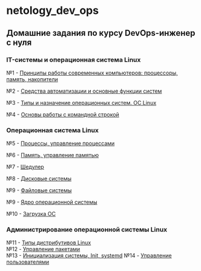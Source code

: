 # netology_dev_ops
## Домашние задания по курсу DevOps-инженер с нуля

### IT-системы и операционная система Linux

№1 - [Принципы работы современных компьютеров: процессоры, память, накопители](https://github.com/networksuperman/netology_dev_ops/blob/b94d668b1302db6086cd9f53d261e95c010686ca/SLINA-19/IT%20System%20and%20OS%20Linux/1.1.md)

№2 - [Средства автоматизации и основные функции систем](https://github.com/networksuperman/netology_dev_ops/blob/65255cd283ff600f28a784be2c4d6446ae12f224/SLINA-19/IT%20System%20and%20OS%20Linux/1.2.md)  

№3 - [Типы и назначение операционных систем. ОС Linux]()

№4 - [Основы работы с командной строкой](https://github.com/networksuperman/netology_dev_ops/blob/5f988b1c0778c4c26d943699f184cbc350970d13/SLINA-19/IT%20System%20and%20OS%20Linux/2-02.md)  

### Операционная система Linux

№5 - [Процессы, управление процессами](https://github.com/networksuperman/netology_dev_ops/blob/9d3fd8cec9631ac13ad720d57dbe98765c5dd428/SLINA-19/IT%20System%20and%20OS%20Linux/2-03.md)  

№6 - [Память, управление памятью](https://github.com/networksuperman/netology_dev_ops/blob/369b4d3492a01ac37f3363559d5d6a170c165af4/SLINA-19/IT%20System%20and%20OS%20Linux/2-04.md)

№7 - [Шедулер](https://github.com/networksuperman/netology_dev_ops/blob/88444a9cf4953c714fba1b0beb38ebddacdc49d7/SLINA-19/IT%20System%20and%20OS%20Linux/2-05.md)

№8 - [Дисковые системы](https://github.com/networksuperman/netology_dev_ops/blob/b78fc95c08ad05320454d73a3831238e1319551e/SLINA-19/IT%20System%20and%20OS%20Linux/2-06.md)

№9 - [Файловые системы](https://github.com/networksuperman/netology_dev_ops/blob/13c7be1afa69f4732fa8499060e7c95af94f60b1/SLINA-19/IT%20System%20and%20OS%20Linux/2-07.md)

№9 - [Ядро операционной системы](https://github.com/networksuperman/netology_dev_ops/blob/82cdac89d8f56fd3dcf348063d67c4f89be7a613/SLINA-19/IT%20System%20and%20OS%20Linux/2-08.md)

№10 - [Загрузка ОС](https://github.com/networksuperman/netology_dev_ops/blob/a6d7739fa78261b26eae4f8163c648f37f2813ce/SLINA-19/IT%20System%20and%20OS%20Linux/2-09.md)


### Администрирование операционной системы Linux
№11 - [Типы дистрибутивов Linux](https://github.com/networksuperman/netology_dev_ops/blob/2e505429163dce90c8c77d1d38fcca769b319b40/SLINA-19/IT%20System%20and%20OS%20Linux/3-01.md)  
№12 - [Управление пакетами](https://github.com/networksuperman/netology_dev_ops/blob/ca4629ed8c4951629ac8a9231e8e229cf5631fff/SLINA-19/IT%20System%20and%20OS%20Linux/3-02.md)  
№13 - [Инициализация системы, Init, systemd](https://github.com/networksuperman/netology_dev_ops/blob/5ba2a02fcde336311d1c2fefa8bdeb1ea11b8746/SLINA-19/IT%20System%20and%20OS%20Linux/3-03.md)
№14 - [Управление пользователями]()
